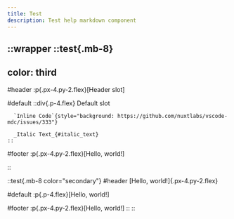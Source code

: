```yaml
---
title: Test
description: Test help markdown component 
---
```


::wrapper
  ::test{.mb-8}
  ---
  color: third
  ---

  #header
    :p{.px-4.py-2.flex}[Header slot]

  #default
    ::div{.p-4.flex}
      Default slot

      `Inline Code`{style="background: https://github.com/nuxtlabs/vscode-mdc/issues/333"}

      _Italic Text_{#italic_text}
    ::

  #footer
    :p{.px-4.py-2.flex}[Hello, world!]

  ::

  ::test{.mb-8 color="secondary"}
  #header
    [Hello, world!]{.px-4.py-2.flex}

  #default
    :p{.p-4.flex}[Hello, world!]

  #footer
    :p{.px-4.py-2.flex}[Hello, world!]
  ::
::
